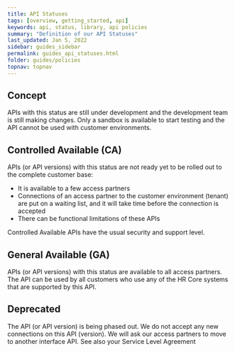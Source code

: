 ```yaml
---
title: API Statuses
tags: [overview, getting_started, api]
keywords: api, status, library, api policies
summary: "Definition of our API Statuses"
last_updated: Jan 5, 2022
sidebar: guides_sidebar
permalink: guides_api_statuses.html
folder: guides/policies
topnav: topnav
---
```


## Concept

APIs with this status are still under development and the development team is still making changes. Only a sandbox is available to start testing and the API cannot be used with customer environments.

## Controlled Available (CA)

APIs (or API versions) with this status are not ready yet to be rolled out to the complete customer base:

* It is available to a few access partners
* Connections of an access partner to the customer environment (tenant) are put on a waiting list, and it will take time before the connection is accepted
* There can be functional limitations of these APIs

Controlled Available APIs have the usual security and support level.

## General Available (GA)

APIs (or API versions) with this status are available to all access partners. The API can be used by all customers who use any of the HR Core systems that are supported by this API.

## Deprecated

The API (or API version) is being phased out. We do not accept any new connections on this API (version). We will ask our access partners to move to another interface API. See also your Service Level Agreement
